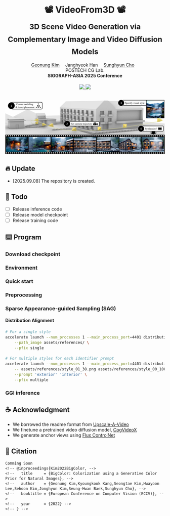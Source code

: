 <div align="center">

<h1>
    📽️ VideoFrom3D 📽️<br> 
     <sub>3D Scene Video Generation via Complementary Image and Video Diffusion Models</sub>
</h1>

<div>
    <a href='https://kimgeonung.github.io/' target='_blank'>Geonung Kim</a>&emsp;
    <a target='_blank'>Janghyeok Han</a>&emsp;
    <a href='https://www.scho.pe.kr/' target='_blank'>Sunghyun Cho</a>&emsp;
</div>
<div>
    POSTECH CG Lab.
</div>

<div>
    <strong>SIGGRAPH-ASIA 2025 Conference </strong>
</div>

<div>
    <h4 align="center">
        <a href="https://kimgeonung.github.io/VideoFrom3D/" target='_blank'>
        <img src="https://img.shields.io/badge/🐳-Project%20Page-blue">
        </a>
        <!-- <a href="https://arxiv.org/abs/2401.17547" target='_blank'> -->
        <img src="https://img.shields.io/badge/arXiv-2401.17547-b31b1b.svg">
        </a>
    </h4>
</div>

![teaser](assets-readme/teaser.jpg) 
---

</div>

## 🔥 Update

- [2025.09.08] The repository is created.

## 🔧 Todo

- [ ] Release inference code
- [ ] Release model checkpoint
- [ ] Release training code

## ⌨️  Program

### Download checkpoint

### Environment

### Quick start

### Preprocessing


### Sparse Appearance-guided Sampling (SAG)

#### Distribution Alignment

```sh
# For a single style
accelerate launch --num_processes 1 --main_process_port=4401 distribution_alignment.py \
    --path_image assets/references/ \
    --pfix single

# For multiple styles for each identifier prompt
accelerate launch --num_processes 1 --main_process_port=4401 distribution_alignment.py \
    -- assets/references/style_01_38.png assets/references/style_00_100.png \
    --prompt 'exterior' 'interior' \
    --pfix multiple
```



### GGI inference

## ☕️ Acknowledgment

- We borrowed the readme format from [Upscale-A-Video](https://github.com/sczhou/Upscale-A-Video) 
- We finetune a pretrained video diffusion model, [CogVideoX](https://github.com/zai-org/CogVideo) 
- We generate anchor views using [Flux ControlNet](https://huggingface.co/XLabs-AI/flux-controlnet-collections) 


## 📄 Citation

```
Comming Soon
<!-- @inproceedings{Kim2022BigColor, -->
<!--   title     = {BigColor: Colorization using a Generative Color Prior for Natural Images}, -->
<!--   author    = {Geonung Kim,Kyoungkook Kang,Seongtae Kim,Hwayoon Lee,Sehoon Kim,Jonghyun Kim,Seung-Hwan Baek,Sunghyun Cho}, -->
<!--   booktitle = {European Conference on Computer Vision (ECCV)}, -->
<!--   year      = {2022} -->
<!-- } -->

```
